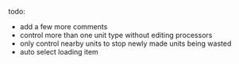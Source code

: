 todo:
* add a few more comments
* control more than one unit type without editing processors
* only control nearby units to stop newly made units being wasted
* auto select loading item